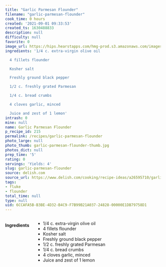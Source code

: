 ```yaml
---
title: "Garlic Parmesan Flounder"
filename: "garlic-parmesan-flounder"
cook_time: 0 hours
created: '2021-09-01 09:33:53'
created_ts: 1630488833
description: null
difficulty: null
favorite: 0
image_url: https://hips.hearstapps.com/hmg-prod.s3.amazonaws.com/images/garlic-parmesan-flounder-horizontal-1-1551477251.png?crop=0.668xw:1.00xh;0.162xw,0&resize=480:*
ingredients: '1/4 c. extra-virgin olive oil

  4 fillets flounder

  Kosher salt

  Freshly ground black pepper

  1/2 c. freshly grated Parmesan

  1/4 c. bread crumbs

  4 cloves garlic, minced

  Juice and zest of 1 lemon'
intrash: 0
mine: null
name: Garlic Parmesan Flounder
p_recipe_id: 215
permalink: /recipes/garlic-parmesan-flounder
photo_large: null
photo_thumb: garlic-parmesan-flounder-thumb.jpg
photos_dict: null
prep_time: '5'
rating: 0
servings: 'Yields: 4'
slug: garlic-parmesan-flounder
source: delish.com
source_url: https://www.delish.com/cooking/recipe-ideas/a26595710/garlic-parmesan-baked-flounder-recipe/
tags:
- fluke
- flounder
total_time: null
type: null
uid: 6CCAFA5B-B3BE-4D32-B4C9-F7B99B21A037-24828-00000E1DB79758D1
---
```

<div class="large-8 medium-7 columns" id="writeup">	</div><!-- #writeup -->
</div><!-- #row-one -->
<div class="row" id="row-two">	<div class="medium-4 small-5 columns" id="ingredients"><h4>Ingredients</h4><div class="box box-ingredients content"><ul>
<li>1/4 c. extra-virgin olive oil</li>
<li>4 fillets flounder</li>
<li>Kosher salt</li>
<li>Freshly ground black pepper</li>
<li>1/2 c. freshly grated Parmesan</li>
<li>1/4 c. bread crumbs</li>
<li>4 cloves garlic, minced</li>
<li>Juice and zest of 1 lemon</li>
</ul>
</div>	</div>	<div class="medium-6 small-7 columns" id="directions">	</div>